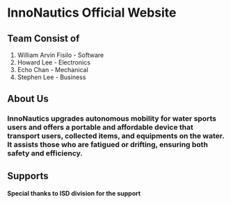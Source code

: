 # InnoNautics Official Website
## Team Consist of 
1. William Arvin Fisilo - Software
2. Howard Lee - Electronics
3. Echo Chan - Mechanical
4. Stephen Lee - Business

## About Us
### InnoNautics upgrades autonomous mobility for water sports users and offers a portable and affordable device that transport users, collected items, and equipments on the water. It assists those who are fatigued or drifting, ensuring both safety and efficiency.

## Supports
#### Special thanks to ISD division for the support